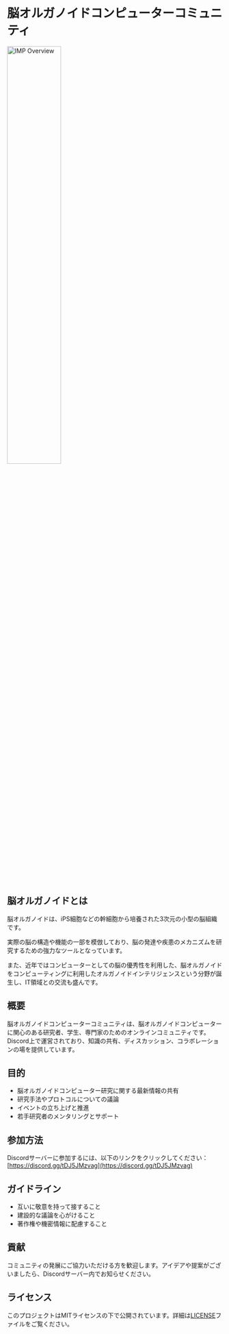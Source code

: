# 脳オルガノイドコンピューターコミュニティ

<img src="img/IMPoverview.png" alt="IMP Overview" width="50%">

## 脳オルガノイドとは
脳オルガノイドは、iPS細胞などの幹細胞から培養された3次元の小型の脳組織です。

実際の脳の構造や機能の一部を模倣しており、脳の発達や疾患のメカニズムを研究するための強力なツールとなっています。

また、近年ではコンピューターとしての脳の優秀性を利用した、脳オルガノイドをコンピューティングに利用したオルガノイドインテリジェンスという分野が誕生し、IT領域との交流も盛んです。


## 概要
脳オルガノイドコンピューターコミュニティは、脳オルガノイドコンピューターに関心のある研究者、学生、専門家のためのオンラインコミュニティです。
Discord上で運営されており、知識の共有、ディスカッション、コラボレーションの場を提供しています。

## 目的
- 脳オルガノイドコンピューター研究に関する最新情報の共有
- 研究手法やプロトコルについての議論
- イベントの立ち上げと推進
- 若手研究者のメンタリングとサポート

## 参加方法
Discordサーバーに参加するには、以下のリンクをクリックしてください：
[https://discord.gg/tDJ5JMzvag](https://discord.gg/tDJ5JMzvag)

## ガイドライン
- 互いに敬意を持って接すること
- 建設的な議論を心がけること
- 著作権や機密情報に配慮すること

## 貢献
コミュニティの発展にご協力いただける方を歓迎します。アイデアや提案がございましたら、Discordサーバー内でお知らせください。

## ライセンス
このプロジェクトはMITライセンスの下で公開されています。詳細は[LICENSE](LICENSE)ファイルをご覧ください。
